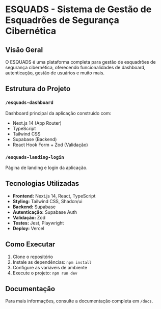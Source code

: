 # ESQUADS - Sistema de Gestão de Esquadrões de Segurança Cibernética

## Visão Geral
O ESQUADS é uma plataforma completa para gestão de esquadrões de segurança cibernética, oferecendo funcionalidades de dashboard, autenticação, gestão de usuários e muito mais.

## Estrutura do Projeto

### `/esquads-dashboard`
Dashboard principal da aplicação construído com:
- Next.js 14 (App Router)
- TypeScript
- Tailwind CSS
- Supabase (Backend)
- React Hook Form + Zod (Validação)

### `/esquads-landing-login`
Página de landing e login da aplicação.

## Tecnologias Utilizadas

- **Frontend:** Next.js 14, React, TypeScript
- **Styling:** Tailwind CSS, Shadcn/ui
- **Backend:** Supabase
- **Autenticação:** Supabase Auth
- **Validação:** Zod
- **Testes:** Jest, Playwright
- **Deploy:** Vercel

## Como Executar

1. Clone o repositório
2. Instale as dependências: `npm install`
3. Configure as variáveis de ambiente
4. Execute o projeto: `npm run dev`

## Documentação

Para mais informações, consulte a documentação completa em `/docs`.
